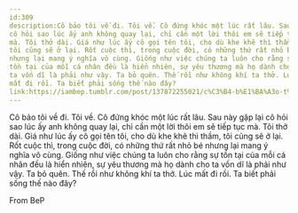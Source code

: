 ```yaml
---
id:309
description:Cô bảo tôi về đi. Tôi về. Cô đứng khóc một lúc rất lâu. Sau này gặp lại
cô hỏi sao lúc ấy anh không quay lại, chỉ cần một lời thôi em sẽ tiếp tục
mà. Tôi thở dài. Giá như lúc ấy cô gọi tên tôi, cho dù khe khẽ thì thầm,
tôi cũng sẽ ở lại. Rốt cuộc thì, trong cuộc đời, có những thứ rất nhỏ bé
nhưng lại mang ý nghĩa vô cùng. Giống như việc chúng ta luôn cho rằng sự
tồn tại của mỗi cá nhân đều là hiển nhiên, sự yêu thương mà họ dành cho
ta vốn dĩ là phải như vậy. Ta bỏ quên. Thế rồi như không khí ta thở. Lúc
mất đi rồi. Ta biết phải sống thế nào đây?
link:https://iambep.tumblr.com/post/137872255021/c%C3%B4-b%E1%BA%A3o-t%C3%B4i-v%E1%BB%81-%C4%91i-t%C3%B4i-v%E1%BB%81-c%C3%B4-%C4%91%E1%BB%A9ng-kh%C3%B3c-m%E1%BB%99t-l%C3%BAc-r%E1%BA%A5t
---
```


Cô bảo tôi về đi. Tôi về. Cô đứng khóc một lúc rất lâu. Sau này gặp lại
cô hỏi sao lúc ấy anh không quay lại, chỉ cần một lời thôi em sẽ tiếp tục
mà. Tôi thở dài. Giá như lúc ấy cô gọi tên tôi, cho dù khe khẽ thì thầm,
tôi cũng sẽ ở lại. Rốt cuộc thì, trong cuộc đời, có những thứ rất nhỏ bé
nhưng lại mang ý nghĩa vô cùng. Giống như việc chúng ta luôn cho rằng sự
tồn tại của mỗi cá nhân đều là hiển nhiên, sự yêu thương mà họ dành cho
ta vốn dĩ là phải như vậy. Ta bỏ quên. Thế rồi như không khí ta thở. Lúc
mất đi rồi. Ta biết phải sống thế nào đây?

From BeP